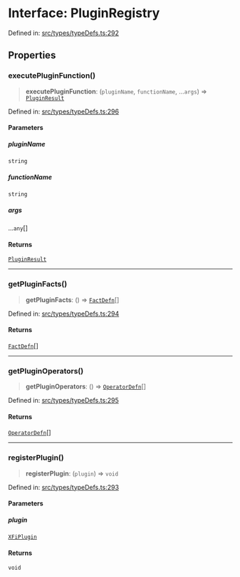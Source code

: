 # Interface: PluginRegistry

Defined in: [src/types/typeDefs.ts:292](https://github.com/zotoio/x-fidelity/blob/f39ce89f1db3ea0cfe6f222cf6cc7fcd78a94dca/src/types/typeDefs.ts#L292)

## Properties

### executePluginFunction()

> **executePluginFunction**: (`pluginName`, `functionName`, ...`args`) => [`PluginResult`](PluginResult.md)

Defined in: [src/types/typeDefs.ts:296](https://github.com/zotoio/x-fidelity/blob/f39ce89f1db3ea0cfe6f222cf6cc7fcd78a94dca/src/types/typeDefs.ts#L296)

#### Parameters

##### pluginName

`string`

##### functionName

`string`

##### args

...`any`[]

#### Returns

[`PluginResult`](PluginResult.md)

***

### getPluginFacts()

> **getPluginFacts**: () => [`FactDefn`](../type-aliases/FactDefn.md)[]

Defined in: [src/types/typeDefs.ts:294](https://github.com/zotoio/x-fidelity/blob/f39ce89f1db3ea0cfe6f222cf6cc7fcd78a94dca/src/types/typeDefs.ts#L294)

#### Returns

[`FactDefn`](../type-aliases/FactDefn.md)[]

***

### getPluginOperators()

> **getPluginOperators**: () => [`OperatorDefn`](../type-aliases/OperatorDefn.md)[]

Defined in: [src/types/typeDefs.ts:295](https://github.com/zotoio/x-fidelity/blob/f39ce89f1db3ea0cfe6f222cf6cc7fcd78a94dca/src/types/typeDefs.ts#L295)

#### Returns

[`OperatorDefn`](../type-aliases/OperatorDefn.md)[]

***

### registerPlugin()

> **registerPlugin**: (`plugin`) => `void`

Defined in: [src/types/typeDefs.ts:293](https://github.com/zotoio/x-fidelity/blob/f39ce89f1db3ea0cfe6f222cf6cc7fcd78a94dca/src/types/typeDefs.ts#L293)

#### Parameters

##### plugin

[`XFiPlugin`](XFiPlugin.md)

#### Returns

`void`
